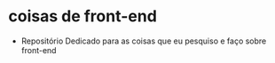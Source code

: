 # coisas de front-end

- Repositório Dedicado para as coisas que eu pesquiso e faço sobre front-end
